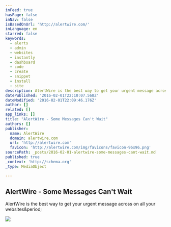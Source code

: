 ```yaml
---
inFeed: true
hasPage: false
inNav: false
isBasedOnUrl: 'http://alertwire.com/'
inLanguage: en
starred: false
keywords:
  - alerts
  - admin
  - websites
  - instantly
  - dashboard
  - code
  - create
  - snippet
  - install
  - site
description: AlertWire is the best way to get your urgent message across on all your websites.
datePublished: '2016-02-01T22:10:07.568Z'
dateModified: '2016-02-01T22:09:46.176Z'
author: []
related: []
app_links: []
title: "AlertWire - Some Messages Can't Wait"
authors: []
publisher:
  name: AlertWire
  domain: alertwire.com
  url: 'http://alertwire.com'
  favicon: 'http://alertwire.com/img/favicons/favicon-96x96.png'
sourcePath: _posts/2016-02-01-alertwire-some-messages-cant-wait.md
published: true
_context: 'http://schema.org'
_type: MediaObject

---
```

<article style=""><h1>AlertWire - Some Messages Can't Wait</h1><p>AlertWire is the best way to get your urgent message across on all your websites&amp;period;</p><img src="http://alertwire.com/img/screenshot-alt.png" /></article>